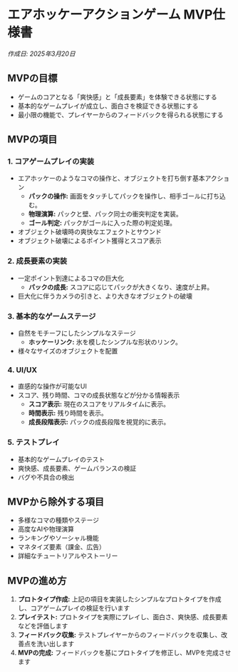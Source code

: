# エアホッケーアクションゲーム MVP仕様書

*作成日: 2025年3月20日*

## MVPの目標

- ゲームのコアとなる「爽快感」と「成長要素」を体験できる状態にする
- 基本的なゲームプレイが成立し、面白さを検証できる状態にする
- 最小限の機能で、プレイヤーからのフィードバックを得られる状態にする

## MVPの項目

### 1. コアゲームプレイの実装
- エアホッケーのようなコマの操作と、オブジェクトを打ち倒す基本アクション
  - **パックの操作:** 画面をタッチしてパックを操作し、相手ゴールに打ち込む。
  - **物理演算:** パックと壁、パック同士の衝突判定を実装。
  - **ゴール判定:** パックがゴールに入った際の判定処理。
- オブジェクト破壊時の爽快なエフェクトとサウンド
- オブジェクト破壊によるポイント獲得とスコア表示

### 2. 成長要素の実装
- 一定ポイント到達によるコマの巨大化
  - **パックの成長:** スコアに応じてパックが大きくなり、速度が上昇。
- 巨大化に伴うカメラの引きと、より大きなオブジェクトの破壊

### 3. 基本的なゲームステージ
- 自然をモチーフにしたシンプルなステージ
  - **ホッケーリンク:** 氷を模したシンプルな形状のリンク。
- 様々なサイズのオブジェクトを配置

### 4. UI/UX
- 直感的な操作が可能なUI
- スコア、残り時間、コマの成長状態などが分かる情報表示
  - **スコア表示:** 現在のスコアをリアルタイムに表示。
  - **時間表示:** 残り時間を表示。
  - **成長段階表示:** パックの成長段階を視覚的に表示。

### 5. テストプレイ
- 基本的なゲームプレイのテスト
- 爽快感、成長要素、ゲームバランスの検証
- バグや不具合の検出

## MVPから除外する項目

- 多様なコマの種類やステージ
- 高度なAIや物理演算
- ランキングやソーシャル機能
- マネタイズ要素（課金、広告）
- 詳細なチュートリアルやストーリー

## MVPの進め方

1. **プロトタイプ作成:** 上記の項目を実装したシンプルなプロトタイプを作成し、コアゲームプレイの検証を行います
2. **プレイテスト:** プロトタイプを実際にプレイし、面白さ、爽快感、成長要素などを評価します
3. **フィードバック収集:** テストプレイヤーからのフィードバックを収集し、改善点を洗い出します
4. **MVPの完成:** フィードバックを基にプロトタイプを修正し、MVPを完成させます
